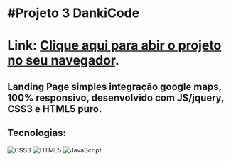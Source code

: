 # #Projeto 3 DankiCode 
# Link: <a href="https://guibublitz.github.io/ProjetoDK3/">Clique aqui para abir o projeto no seu navegador</a>.
## Landing Page simples integração google maps, 100% responsivo, desenvolvido com JS/jquery, CSS3 e HTML5 puro. 
## Tecnologias: 
   ![CSS3](https://img.shields.io/badge/css3-%231572B6.svg?style=for-the-badge&logo=css3&logoColor=white)
   ![HTML5](https://img.shields.io/badge/html5-%23E34F26.svg?style=for-the-badge&logo=html5&logoColor=white)
   ![JavaScript](https://img.shields.io/badge/-JavaScript-%23323330?style=for-the-badge&logo=javascript)


